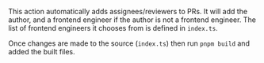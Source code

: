 This action automatically adds assignees/reviewers to PRs. It will add the author, and a frontend engineer if the author is not a frontend engineer. The list of frontend engineers it chooses from is defined in `index.ts`.

Once changes are made to the source (`index.ts`) then run `pnpm build` and added the built files.